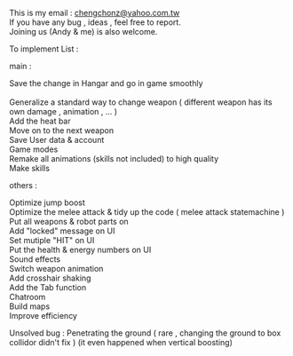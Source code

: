 This is my email : chengchonz@yahoo.com.tw   	
If you have any bug , ideas , feel free to report.  	
Joining us (Andy & me) is also welcome.  	

  	
To implement List :   	  
  	
main :  	
  	
Save the change in Hangar and go in game smoothly</br>  	
Generalize a standard way to change weapon ( different weapon has its own damage , animation , ... )  	
Add the heat bar  	
Move on to the next weapon  	
Save User data & account    	
Game modes  	
Remake all animations (skills not included) to high quality  	
Make skills  	
  	
others :   	  	
  	
Optimize jump boost  	
Optimize the melee attack & tidy up the code ( melee attack statemachine )   	
Put all weapons & robot parts on  	
Add "locked" message on UI  		
Set mutiple "HIT" on UI  	
Put the health & energy numbers on UI  	
Sound effects  	
Switch weapon animation  	
Add crosshair shaking  	
Add the Tab function  	
Chatroom  	
Build maps  	
Improve efficiency
 

Unsolved bug :
Penetrating the ground ( rare , changing the ground to box collidor didn't fix )  (it even happened when vertical boosting)
